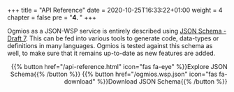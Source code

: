 +++
title = "API Reference"
date = 2020-10-25T16:33:22+01:00
weight = 4
chapter = false
pre = "<b>4. </b>"
+++

Ogmios as a JSON-WSP service is entirely described using [JSON Schema - Draft 7](https://json-schema.org/). This can be fed into various tools to generate code, data-types or definitions in many languages. Ogmios is tested against this schema as well, to make sure that it remains up-to-date as new features are added.

<p align="right">
  {{% button href="/api-reference.html" icon="fas fa-eye" %}}Explore JSON Schema{{% /button %}}
  {{% button href="/ogmios.wsp.json" icon="fas fa-download" %}}Download JSON Schema{{% /button %}}
</p>
